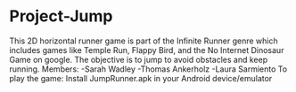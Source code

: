 # Project-Jump
This 2D horizontal runner game is part of the Infinite Runner genre which includes games like Temple Run, Flappy Bird, and the No Internet Dinosaur Game on google. The objective is to jump to avoid obstacles and keep running.
Members:
-Sarah Wadley 
-Thomas Ankerholz
-Laura Sarmiento
To play the game: Install JumpRunner.apk in your Android device/emulator
